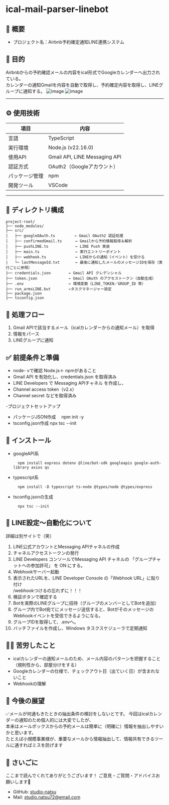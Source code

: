 # ical-mail-parser-linebot

## 📌 概要
- プロジェクト名：Airbnb予約確定通知LINE連携システム

## 🎯 目的
Airbnbからの予約確認メールの内容をical形式でGoogleカレンダーへ出力されている。<br>
カレンダーの通知Gmailを内容を自動で取得し、予約確定内容を取得し、LINEグループに通知する。
![image](https://github.com/user-attachments/assets/31ac412c-f549-431a-9788-5236884f21b1)
![image](https://github.com/user-attachments/assets/dafbf641-f22f-4dd8-b4a8-c88ae14ec27d)





---

## ⚙️ 使用技術

| 項目             | 内容                           |
|------------------|--------------------------------|
| 言語             | TypeScript                     |
| 実行環境         | Node.js (v22.16.0)           |
| 使用API          | Gmail API, LINE Messaging API  |
| 認証方式         | OAuth2（Googleアカウント）     |
| パッケージ管理   | npm                            |
| 開発ツール       | VSCode                   |

---

## 📂 ディレクトリ構成
```
project-root/
├── node_modules/
├── src/
│   ├── googleOAuth.ts       　← Gmail OAuth2 認証処理
│   ├── confirmedGmail.ts      ← Gmailから予約情報取得＆解析
│   ├── pushLINE.ts            ← LINE Push 実装
│   ├── main.ts                ← 実行エントリーポイント
│   ├── webhook.ts             ← LINEからの通知（イベント）を受ける
|   └─ lastMessageId.txt       ← 最後に通知したメールのメッセージIDを保存（実行ごとに参照）
├── credentials.json        ← Gmail API クレデンシャル
├── token.json              ← Gmail OAuth のアクセストークン（自動生成）
├── .env                    ← 環境変数（LINE_TOKEN／GROUP_ID 等）
├── run_armsLINE.but        ←タスクマネージャー設定
├── package.json
├── tsconfig.json
```

## 🔄 処理フロー
1. Gmail APIで該当するメール（icalカレンダーからの通知メール）を取得
2. 情報をパース
3. LINEグループに通知

## ✅ 前提条件と準備
- node- vで確認 Node.js＋ npmがあること
- Gmail API を有効化し、credentials.json を取得済み
- LINE Developers で Messaging APIチャネル を作成し、
 - Channel access token（v2.x）
 - Channel secret
などを取得済み

-プロジェクトセットアップ
 - パッケージJSON作成　
    npm init -y
 - tsconfig.json作成
    npx tsc --init

## 🚀 インストール
- googleAPI系<br>

        npm install express dotenv @line/bot-sdk googleapis google-auth-library axios qs

- typescript系<br>

        npm install -D typescript ts-node @types/node @types/express

- tsconfig.jsonの生成

        npx tsc --init

## 🔔 LINE設定～自動化について
詳細は別サイトで（笑）
1. LINE公式アカウントとMessaging APIチャネルの作成
2. チャネルアクセストークンの発行
3. LINE Developers コンソールでMessaging API チャネルの 「グループチャットへの参加許可」 を ON にする。
4. Webhookサーバー起動
5. 表示されたURLを、LINE Developer Console の「Webhook URL」に貼り付け<br>
   /webhookつけるの忘れずに！！！
6. 検証ボタンで確認する
7. Botを実際のLINEグループに招待（グループのメンバーとしてBotを追加）
8. グループ内でBot宛てにメッセージ送信すると、BotがそのメッセージのWebhookイベントを受信できるようになる。
9. グループIDを取得して、.envへ。
10. バッチファイルを作成し、Windows タスクスケジューラで定期通知

## 🧗‍♀️ 苦労したこと
- icalカレンダーの通知メールのため、メール内容のパターンを把握すること（規則性から、部屋分けをする）
- Googleカレンダーの仕様で、チェックアウト日（出ていく日）が含まれないこと
- Webhookの理解

## 🚧 今後の展望
✅メールが何通もきたときの抽出条件の検討をしないとです。
今回はicalカレンダーの通知のため個人的には大変でしたが、<br>
本来はメールボックスからの予約メールは簡単に（明確に）情報を抽出しやすいかと思います。<br>
たとえば小規模事業様が、重要なメールから情報抽出して、情報共有できるツールに通すればミスを防げます

## 🤍 さいごに
ここまで読んでくれてありがとうございます！
ご意見・ご質問・アドバイスお願いします🌸

- GitHub: [studio-natsu](https://github.com/studio-natsu)  
- Mail: studio.natsu72@email.com
